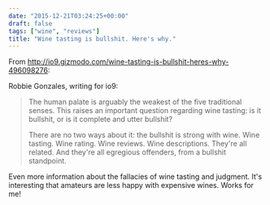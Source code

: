 ```yaml
---
date: "2015-12-21T03:24:25+00:00"
draft: false
tags: ["wine", "reviews"]
title: "Wine tasting is bullshit. Here's why."
---
```

From http://io9.gizmodo.com/wine-tasting-is-bullshit-heres-why-496098276:

Robbie Gonzales, writing for io9:

>The human palate is arguably the weakest of the five traditional senses. This raises an important question regarding wine tasting: is it bullshit, or is it complete and utter bullshit?
>
>There are no two ways about it: the bullshit is strong with wine. Wine tasting. Wine rating. Wine reviews. Wine descriptions. They're all related. And they're all egregious offenders, from a bullshit standpoint.

Even more information about the fallacies of wine tasting and judgment. It's interesting that amateurs are less happy with expensive wines. Works for me!

